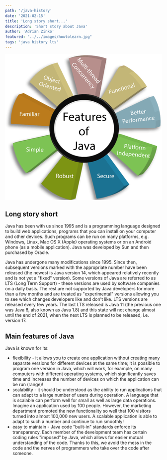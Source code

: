 ```yaml
---
path: '/java-history'
date: '2021-02-15'
title: 'Long story short...'
description: 'Short story about Java'
author: 'Adrian Zinko'
featured: "../../images/howtolearn.jpg"
tags: 'java history lts'
---
```


![features of java](../../images/features-of-java.png)

## Long story short

Java has been with us since 1995 and is a programming language designed to build web applications, programs that you can install on your computer and other devices. Such programs can be run on many platforms, e.g. Windows, Linux, Mac OS X (Apple) operating systems or on an Android phone (as a mobile application). Java was developed by Sun and then purchased by Oracle.

Java has undergone many modifications since 1995. Since then, subsequent versions marked with the appropriate number have been released (the newest is Java version 14, which appeared relatively recently and is not yet a "fixed" version). Some versions of Java are referred to as LTS (Long Term Support) - these versions are used by software companies on a daily basis. The rest are not supported by Java developers for more than a few months and are treated as "experimental" versions allowing you to see which changes developers like and don't like. LTS versions are released every few years. The last LTS released is Java 11 (the previous one was Java 8, also known as Java 1.8) and this state will not change almost until the end of 2021, when the next LTS is planned to be released, i.e. version 17.

## Main features of Java

Java is known for its:

- flexibility - it allows you to create one application without creating many separate versions for different devices at the same time; it is possible to program one version in Java, which will work, for example, on many computers with different operating systems, which significantly saves time and increases the number of devices on which the application can be run (range)!
- scalability - it should be understood as the ability to run applications that can adapt to a large number of users during operation. A language that is scalable can perform well for small as well as large data operations. Imagine an application used by 100 people. However, the marketing department promoted the new functionality so well that 100 visitors turned into almost 100,000 new users. A scalable application is able to adapt to such a number and continue to run smoothly!
- easy to maintain - Java code "built-in" standards enforce its transparency. Each member of the development team has certain coding rules "imposed" by Java, which allows for easier mutual understanding of the code. Thanks to this, we avoid the mess in the code and the nerves of programmers who take over the code after someone.
